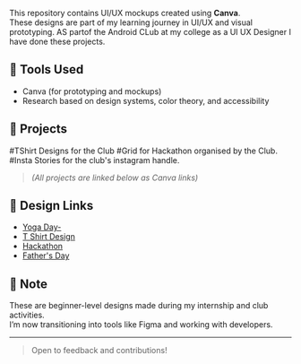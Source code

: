 This repository contains UI/UX mockups created using **Canva**.  
These designs are part of my learning journey in UI/UX and visual prototyping.
AS partof the Android CLub at my college as a UI UX Designer I have done these projects.

## 🧠 Tools Used
- Canva (for prototyping and mockups)
- Research based on design systems, color theory, and accessibility

## 📁 Projects
#TShirt Designs for the Club
#Grid for Hackathon organised by the Club.
#Insta Stories for the club's instagram handle.


> *(All projects are linked below as Canva links)*

## 🔗 Design Links
- [Yoga Day-](https://www.canva.com/design/DAGqtDgTkhU/kGO-70-rxioOlqfYeG7kCQ/edit?utm_content=DAGqtDgTkhU&utm_campaign=designshare&utm_medium=link2&utm_source=sharebutton)
- [T Shirt Design](https://www.canva.com/design/DAGsF6Wirzs/GVrHuKL0ugbLXyDNCmEaCw/edit?utm_content=DAGsF6Wirzs&utm_campaign=designshare&utm_medium=link2&utm_source=sharebutton)
- [Hackathon](https://drive.google.com/file/d/18pkweceS2Q4HjM_Kv2l9az_KPO5dk75b/view?usp=sharing)
- [Father's Day](https://www.canva.com/design/DAGpfdHOUlo/VmkBqRoIki2xZAe_vXhyBg/edit?utm_content=DAGpfdHOUlo&utm_campaign=designshare&utm_medium=link2&utm_source=sharebutton)

## 📌 Note
These are beginner-level designs made during my internship and club activities.  
I’m now transitioning into tools like Figma and working with developers.

---

> Open to feedback and contributions!

